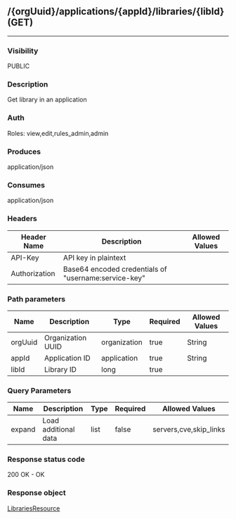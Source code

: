 ## /{orgUuid}/applications/{appId}/libraries/{libId} (GET)
---
### Visibility
PUBLIC
### Description
Get library in an application
### Auth
Roles: view,edit,rules_admin,admin
### Produces
application/json
### Consumes
application/json
### Headers
| Header Name | Description | Allowed Values |
| ----------- | ----------- | ----------- |
| API-Key | API key in plaintext |  |
| Authorization | Base64 encoded credentials of &quot;username:service-key&quot; |  |
### Path parameters
| Name | Description | Type | Required | Allowed Values |
| ----------- | ----------- | ----------- | ----------- | ----------- |
| orgUuid | Organization UUID | organization | true | String |
| appId | Application ID | application | true | String |
| libId | Library ID | long | true |  |
### Query Parameters
| Name | Description | Type | Required | Allowed Values |
| ----------- | ----------- | ----------- | ----------- | ----------- |
| expand | Load additional data | list | false | servers,cve,skip_links |
### Response status code
200 OK - OK
### Response object
[LibrariesResource](<../../objects/LibrariesResource.md>)

